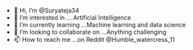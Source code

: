 - 👋 Hi, I’m @Suryateja34
- 👀 I’m interested in ... Artificial Intelligence
- 🌱 I’m currently learning ...Machine learning and data science
- 💞️ I’m looking to collaborate on ...Anything challenging
- 📫 How to reach me ...on Reddit @Humble_watercress_11

<!---
Suryateja34/Suryateja34 is a ✨ special ✨ repository because its `README.md` (this file) appears on your GitHub profile.
You can click the Preview link to take a look at your changes.
--->

